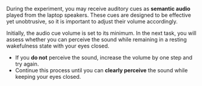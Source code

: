 During the experiment, you may receive auditory cues as **semantic audio** played from the laptop speakers. These cues are designed to be effective yet unobtrusive, so it is important to adjust their volume accordingly.  

Initially, the audio cue volume is set to its minimum. In the next task, you will assess whether you can perceive the sound while remaining in a resting wakefulness state with your eyes closed.  

- If you **do not** perceive the sound, increase the volume by one step and try again.  
- Continue this process until you can **clearly perceive** the sound while keeping your eyes closed. 